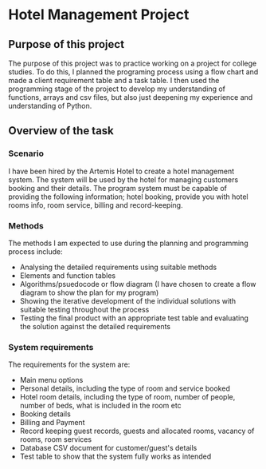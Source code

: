 # Hotel Management Project

## Purpose of this project

The purpose of this project was to practice working on a project for college studies. To do this, I planned the programing process using a flow chart and made a client requirement table and a task table. I then used the programming stage of the project to develop my understanding of functions, arrays and csv files, but also just deepening my experience and understanding of Python. 

## Overview of the task

### Scenario

I have been hired by the Artemis Hotel to create a hotel management system. The system will be used by the hotel for managing customers booking and their details. The program system must be capable of providing the following information; hotel booking, provide you with hotel rooms info, room service, billing and record-keeping.

### Methods

The methods I am expected to use during the planning and programming process include:
- Analysing the detailed requirements using suitable methods
- Elements and function tables
- Algorithms/psuedocode or flow diagram (I have chosen to create a flow diagram to show the plan for my program)
- Showing the iterative development of the individual solutions with suitable testing throughout the process
- Testing the final product with an appropriate test table and evaluating the solution against the detailed requirements

### System requirements 

The requirements for the system are:
- Main menu options
- Personal details, including the type of room and service booked
- Hotel room details, including the type of room, number of people, number of beds, what is included in the room etc
- Booking details
- Billing and Payment
- Record keeping guest records, guests and allocated rooms, vacancy of rooms, room services
- Database CSV document for customer/guest's details
- Test table to show that the system fully works as intended

  
